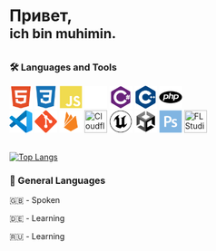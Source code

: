 # Привет,<br><sup>ich bin muhimin.</sup>

<!--
**muhimin01/muhimin01** is a ✨ _special_ ✨ repository because its `README.md` (this file) appears on your GitHub profile.

Here are some ideas to get you started:

- 🔭 I’m currently working on ...
- 🌱 I’m currently learning ...
- 👯 I’m looking to collaborate on ...
- 🤔 I’m looking for help with ...
- 💬 Ask me about ...
- 📫 How to reach me: ...
- ⚡ Fun fact: ...
-->
### :hammer_and_wrench: Languages and Tools
<div>
    <img src="https://github.com/devicons/devicon/blob/master/icons/html5/html5-plain.svg" title="HTML5" **alt="html5" width="40" height="40">
    <img src="https://github.com/devicons/devicon/blob/master/icons/css3/css3-plain.svg" title="CSS3" **alt="css3" width="40" height="40">
    <img src="https://github.com/devicons/devicon/blob/master/icons/javascript/javascript-plain.svg" title="JavaScript" **alt="javascript" width="40" height="40">
    <img src="https://github.com/devicons/devicon/blob/master/icons/discordjs/discordjs-plain.svg" title="Discord.js" **alt="discordjs" width="40" height="40">
    <img src="https://github.com/devicons/devicon/blob/master/icons/csharp/csharp-plain.svg" title="C#" **alt="csharp" width="40" height="40">
    <img src="https://github.com/devicons/devicon/blob/master/icons/cplusplus/cplusplus-plain.svg" title="C++" **alt="cplusplus" width="40" height="40">
    <img src="https://github.com/devicons/devicon/blob/master/icons/php/php-plain.svg" title="PHP" **alt="php" width="40" height="40">
    <br/>
    <img src="https://github.com/devicons/devicon/blob/master/icons/vscode/vscode-original.svg" title="Visual Studio Code" **alt="vscode" width="40" height="40">
    <img src="https://github.com/devicons/devicon/blob/master/icons/git/git-plain.svg" title="Git" **alt="git" width="40" height="40">
    <img src="https://github.com/devicons/devicon/blob/master/icons/firebase/firebase-plain.svg" title="Firebase" **alt="firebase" width="40" height="40">
    <img src="https://www.svgrepo.com/show/353564/cloudflare.svg" title="Cloudflare" **alt="cloudflare" width="40" height="40">
    <img src="https://github.com/devicons/devicon/blob/master/icons/unrealengine/unrealengine-original.svg" title="Unreal Engine" **alt="unrealengine" width="40" height="40">
    <img src="https://github.com/devicons/devicon/blob/master/icons/unity/unity-original.svg" title="Unity" **alt="unity" width="40" height="40">
    <img src="https://github.com/devicons/devicon/blob/master/icons/photoshop/photoshop-plain.svg" title="Adobe Photoshop" **alt="photoshop" width="40" height="40">
    <img src="https://taddeodario.com/flstudio.svg" title="FL Studio" **alt="flstudio" width="40" height="40">
</div><br/>

[![Top Langs](https://github-readme-stats.vercel.app/api/top-langs/?username=muhimin01&layout=compact&theme=vision-friendly-dark)](https://github.com/anuraghazra/github-readme-stats)

### :speech_balloon: General Languages
:gb: - Spoken

:de: - Learning

:ru: - Learning

